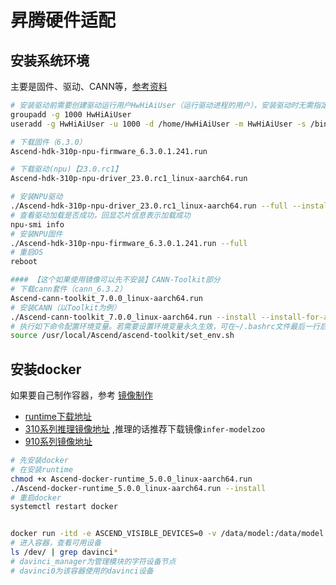 # 昇腾硬件适配

## 安装系统环境

主要是固件、驱动、CANN等，[参考资料](https://www.hiascend.com/hardware/firmware-drivers/community?product=2&model=17&cann=6.3.RC2.alpha003&driver=1.0.19.alpha)

```bash
# 安装驱动前需要创建驱动运行用户HwHiAiUser（运行驱动进程的用户），安装驱动时无需指定运行用户，默认即为HwHiAiUser
groupadd -g 1000 HwHiAiUser
useradd -g HwHiAiUser -u 1000 -d /home/HwHiAiUser -m HwHiAiUser -s /bin/bash

# 下载固件（6.3.0）
Ascend-hdk-310p-npu-firmware_6.3.0.1.241.run		

# 下载驱动(npu)【23.0.rc1】
Ascend-hdk-310p-npu-driver_23.0.rc1_linux-aarch64.run

# 安装NPU驱动 
./Ascend-hdk-310p-npu-driver_23.0.rc1_linux-aarch64.run --full --install-for-all
# 查看驱动加载是否成功，回显芯片信息表示加载成功
npu-smi info
# 安装NPU固件
./Ascend-hdk-310p-npu-firmware_6.3.0.1.241.run --full
# 重启OS
reboot

#### 【这个如果使用镜像可以先不安装】CANN-Toolkit部分
# 下载cann套件（cann_6.3.2）
Ascend-cann-toolkit_7.0.0_linux-aarch64.run
# 安装CANN（以Toolkit为例）
./Ascend-cann-toolkit_7.0.0_linux-aarch64.run --install --install-for-all --quiet
# 执行如下命令配置环境变量。若需要设置环境变量永久生效，可在~/.bashrc文件最后一行后面添加以下命令，执行source ~/.bashrc命令
source /usr/local/Ascend/ascend-toolkit/set_env.sh
```

## 安装docker

如果要自己制作容器，参考 [镜像制作](https://www.hiascend.com/document/detail/zh/quick-installation/23.0.0/quickinstg/800_3000/quickinstg_800_3000_0048.html)

* [runtime下载地址](https://gitee.com/ascend/ascend-docker-runtime/releases/tag/v5.0.0)
* [310系列推理镜像地址](https://ascendhub.huawei.com/#/detail/ascend-infer) ,推理的话推荐下载镜像`infer-modelzoo`
* [910系列镜像地址](http://mirrors.cn-central-221.ovaijisuan.com/mirrors.html)

```bash
# 先安装docker
# 在安装runtime
chmod +x Ascend-docker-runtime_5.0.0_linux-aarch64.run
./Ascend-docker-runtime_5.0.0_linux-aarch64.run --install
# 重启docker
systemctl restart docker


docker run -itd -e ASCEND_VISIBLE_DEVICES=0 -v /data/model:/data/model ascend-toolkit:7.0.0-ubuntu18.04-arm64  /bin/bash
# 进入容器，查看可用设备
ls /dev/ | grep davinci*
# davinci_manager为管理模块的字符设备节点
# davinci0为该容器使用的davinci设备
```